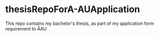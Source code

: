 # thesisRepoForA-AUApplication
  
This repo contains my bachelor's thesis, as part of my application form requirement to ÅAU 
